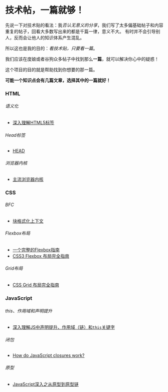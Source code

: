 # 技术帖，一篇就够！

先说一下对技术贴的看法：我*否认无意义的分享*，我们写了太多偏基础帖子和内容重复的帖子，回看大多数写出来的都是千篇一律，意义不大。
有时并不会引导别人，反而会让他人的知识体系产生混乱。

所以这也是我的目的：*看技术贴，只要看一篇*。

我们应该在度娘或者谷狗众多帖子中找到那么**一篇**，就可以解决你心中的疑惑！

这个项目的目的就是帮助找到你想要的那一篇。

**可能一个知识点会有几篇文章，选择其中的一篇就好！**

### HTML

###### 语义化

* [深入理解HTML5标签](https://segmentfault.com/a/1190000002695791)

###### Head标签

* [HEAD](https://github.com/Amery2010/HEAD)

###### 浏览器内核

* [主流浏览器内核](https://segmentfault.com/a/1190000013794163)

### CSS

###### BFC

* [块格式化上下文](https://developer.mozilla.org/zh-CN/docs/Web/Guide/CSS/Block_formatting_context)

###### Flexbox布局

* [一个完整的Flexbox指南](https://www.w3cplus.com/css3/a-guide-to-flexbox-new.html)
* [CSS3 Flexbox 布局完全指南](https://www.html.cn/archives/8629)

###### Grid布局

* [CSS Grid 布局完全指南](https://www.html.cn/archives/8510)


### JavaScript

###### this、作用域和声明提升

* [深入理解JS中声明提升、作用域（链）和`this`关键字](https://github.com/creeperyang/blog/issues/16)

###### 闭包

* [How do JavaScript closures work?](https://stackoverflow.com/questions/111102/how-do-javascript-closures-work)

###### 原型

* [JavaScript深入之从原型到原型链](https://github.com/mqyqingfeng/Blog/issues/2)